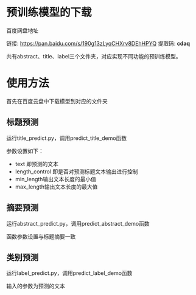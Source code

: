 # 预训练模型的下载

百度网盘地址

链接: https://pan.baidu.com/s/190g13zLyqCHXrv8DEhHPYQ 提取码: **cdaq** 

共有abstract、title、label三个文件夹，对应实现不同功能的预训练模型。

# 使用方法

首先在百度云盘中下载模型到对应的文件夹

## 标题预测

运行title_predict.py，调用predict_title_demo函数

参数设置如下：

- text 即预测的文本
- length_control 即是否对预测标题文本输出进行控制
- min_length输出文本长度的最小值
- max_length输出文本长度的最大值

## 摘要预测

运行abstract_predict.py，调用predict_abstract_demo函数

函数参数设置与标题摘要一致

## 类别预测

运行label_predict.py，调用predict_label_demo函数

输入的参数为预测的文本
